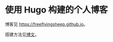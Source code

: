 # 使用 Hugo 构建的个人博客

博客见 <https://freeflyingsheep.github.io>。

搭建方法见[博文](https://freeflyingsheep.github.io/posts/tips/hugo)。
